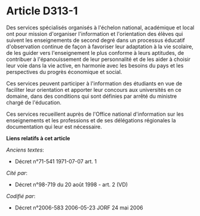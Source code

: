 # Article D313-1

Des services spécialisés organisés à l'échelon national, académique et local ont pour mission d'organiser l'information et
l'orientation des élèves qui suivent les enseignements de second degré dans un processus éducatif d'observation continue de
façon à favoriser leur adaptation à la vie scolaire, de les guider vers l'enseignement le plus conforme à leurs aptitudes, de
contribuer à l'épanouissement de leur personnalité et de les aider à choisir leur voie dans la vie active, en harmonie avec
les besoins du pays et les perspectives du progrès économique et social.

Ces services peuvent participer à l'information des étudiants en vue de faciliter leur orientation et apporter leur concours
aux universités en ce domaine, dans des conditions qui sont définies par arrêté du ministre chargé de l'éducation.

Ces services recueillent auprès de l'Office national d'information sur les enseignements et les professions et de ses
délégations régionales la documentation qui leur est nécessaire.

**Liens relatifs à cet article**

_Anciens textes_:

  - Décret n°71-541 1971-07-07 art. 1

_Cité par_:

  - Décret n°98-719 du 20 août 1998 - art. 2 (VD)

_Codifié par_:

  - Décret n°2006-583 2006-05-23 JORF 24 mai 2006

